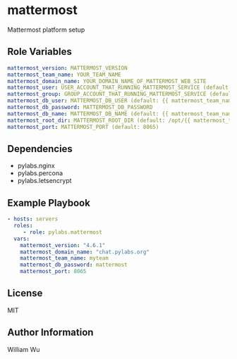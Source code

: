 mattermost
==========

Mattermost platform setup


Role Variables
--------------

```yaml
mattermost_version: MATTERMOST_VERSION
mattermost_team_name: YOUR_TEAM_NAME
mattermost_domain_name: YOUR_DOMAIN_NAME_OF_MATTERMOST_WEB_SITE
mattermost_user: USER_ACCOUNT_THAT_RUNNING_MATTERMOST_SERVICE (default: mattermost)
mattermost_group: GROUP_ACCOUNT_THAT_RUNNING_MATTERMOST_SERVICE (default: mattermost)
mattermost_db_user: MATTERMOST_DB_USER (default: {{ mattermost_team_name }})
mattermost_db_password: MATTERMOST_DB_PASSWORD
mattermost_db_name: MATTERMOST_DB_NAME (default: {{ mattermost_team_name }})
mattermost_root_dir: MATTERMOST_ROOT_DIR (default: /opt/{{ mattermost_team_name }})
mattermost_port: MATTERMOST_PORT (default: 8065)
```

Dependencies
------------

- pylabs.nginx
- pylabs.percona
- pylabs.letsencrypt

Example Playbook
----------------

```yaml
- hosts: servers
  roles:
     - role: pylabs.mattermost
  vars:
    mattermost_version: "4.6.1"
    mattermost_domain_name: "chat.pylabs.org"
    mattermost_team_name: myteam
    mattermost_db_password: mattermost
    mattermost_port: 8065
```

License
-------

MIT

Author Information
------------------

William Wu
